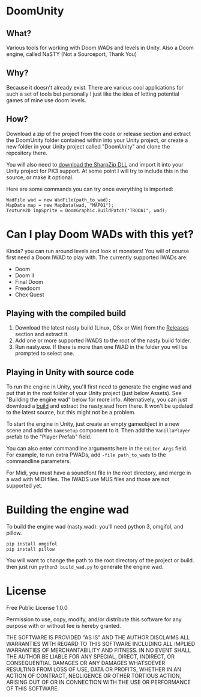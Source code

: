 # DoomUnity

## What?

Various tools for working with Doom WADs and levels in Unity.
Also a Doom engine, called NaSTY (Not a Sourceport, Thank You)

## Why?

Because it doesn't already exist. There are various cool applications for such a set of tools but personally I just like the idea of letting potential games of mine use doom levels.

## How?

Download a zip of the project from the code or release section and extract the DoomUnity folder contained within into your Unity project, or create a new folder in your Unity project called "DoomUnity" and clone the repository there.

You will also need to [download the SharpZip DLL](https://github.com/icsharpcode/SharpZipLib/releases) and import it into your Unity project for PK3 support. At some point I will try to include this in the source, or make it optional.

Here are some commands you can try once everything is imported:

```
WadFile wad = new WadFile(path_to_wad);
MapData map = new MapData(wad, "MAP01");
Texture2D impSprite = DoomGraphic.BuildPatch("TROOA1", wad);
```

# Can I play Doom WADs with this yet?

Kinda? you can run around levels and look at monsters! You will of course first need a Doom IWAD to play with. The currently supported IWADs are:

- Doom
- Doom II
- Final Doom
- Freedoom
- Chex Quest

## Playing with the compiled build

1. Download the latest nasty build (Linux, OSx or Win) from the [Releases](https://github.com/jmickle66666666/DoomUnity/releases) section and extract it.
2. Add one or more supported IWADS to the root of the nasty build folder.
3. Run nasty.exe. If there is more than one IWAD in the folder you will be prompted to select one.

## Playing in Unity with source code

To run the engine in Unity, you'll first need to generate the engine wad and put that in the root folder of your Unity project (just below Assets). See "Building the engine wad" below for more info. Alternatively, you can just download a [build](https://github.com/jmickle66666666/DoomUnity/releases) and extract the nasty.wad from there. It won't be updated to the latest source, but this might not be a problem.

To start the engine in Unity, just create an empty gameobject in a new scene and add the `GameSetup` component to it. Then add the `VanillaPlayer` prefab to the "Player Prefab" field.

You can also enter commandline arguments here in the `Editor Args` field. For example,
to run extra PWADs, add `-file path_to_wads` to the commandline parameters.

For Midi, you must have a soundfont file in the root directory, and merge in a wad with MIDI files.
The IWADS use MUS files and those are not supported yet.

# Building the engine wad

To build the engine wad (nasty.wad): you'll need python 3, omgifol, and pillow.

`pip install omgifol`  
`pip install pillow`

You will want to change the path to the root directory of the project or build.
then just run `python3 build_wad.py` to generate the engine wad.

# License

Free Public License 1.0.0

Permission to use, copy, modify, and/or distribute this software for any purpose with or without fee is hereby granted.

THE SOFTWARE IS PROVIDED "AS IS" AND THE AUTHOR DISCLAIMS ALL WARRANTIES WITH REGARD TO THIS SOFTWARE INCLUDING ALL IMPLIED WARRANTIES OF MERCHANTABILITY AND FITNESS. IN NO EVENT SHALL THE AUTHOR BE LIABLE FOR ANY SPECIAL, DIRECT, INDIRECT, OR CONSEQUENTIAL DAMAGES OR ANY DAMAGES WHATSOEVER RESULTING FROM LOSS OF USE, DATA OR PROFITS, WHETHER IN AN ACTION OF CONTRACT, NEGLIGENCE OR OTHER TORTIOUS ACTION, ARISING OUT OF OR IN CONNECTION WITH THE USE OR PERFORMANCE OF THIS SOFTWARE.

